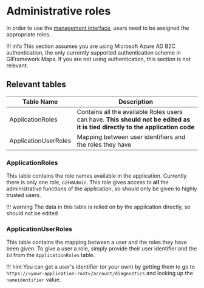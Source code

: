 # Administrative roles

In order to use the [management interface](../gui/getting-started.md), users need to be assigned the appropriate roles.

!!! info
    This section assumes you are using Microsoft Azure AD B2C authentication, the only currently supported authentication scheme in GIFramework Maps. If you are not using authentication, this section is not relevant.

## Relevant tables

| Table Name                        | Description                          |
| --------------------------------- | ------------------------------------ |
| ApplicationRoles                  | Contains all the available Roles users can have. **This should not be edited as it is tied directly to the application code** |
| ApplicationUserRoles              | Mapping between user identifiers and the roles they have |

### ApplicationRoles

This table contains the role names available in the application. Currently there is only one role, `GIFWAdmin`. This role gives access to **all** the administrative functions of the application, so should only be given to highly trusted users. 

!!! warning
    The data in this table is relied on by the application directly, so should not be edited

### ApplicationUserRoles

This table contains the mapping between a user and the roles they have been given. To give a user a role, simply provide their user identifier and the `Id` from the `ApplicationRoles` table.

!!! hint
    You can get a user's identifier (or your own) by getting them to go to `https://<your-application-root>/account/diagnostics` and looking up the `nameidentifier` value.

